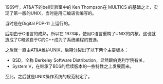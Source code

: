 1969年，AT&A下的bell实验室中的 Ken Thompson在 MULTICS 的基础之上，实现了第一版的UNIX，当时是用汇编语言编写的。

当时是在Digital PDP-11 上运行的。

后期由于C语言的成熟，所以在 1973年，使用C语言重构了UNIX的内核，这也就造成了C和源自于C的C++成为了系统编程的首选。

之后就一直由AT&A维护UNIX，后期分裂出了以下两个主要版本：

- BSD，全称 Berkeley Software Distribution，显然跟伯克利学院有关。
- System V，在继承了BDS的后续版本的一些特性之上发展而来。

至此，之后就是UNIX操作系统的规范制定了。